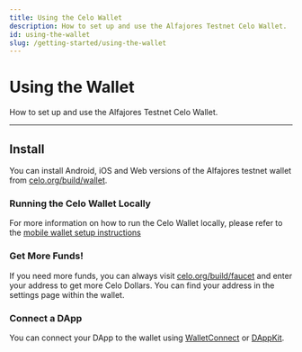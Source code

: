 ```yaml
---
title: Using the Celo Wallet
description: How to set up and use the Alfajores Testnet Celo Wallet. 
id: using-the-wallet
slug: /getting-started/using-the-wallet
---
```


# Using the Wallet

How to set up and use the Alfajores Testnet Celo Wallet. 

___

## Install

You can install Android, iOS and Web versions of the Alfajores testnet wallet from [celo.org/build/wallet](https://celo.org/build/wallet).

### Running the Celo Wallet Locally

For more information on how to run the Celo Wallet locally, please refer to the [mobile wallet setup instructions](/celo-codebase/wallet/intro.md)

### Get More Funds!

If you need more funds, you can always visit [celo.org/build/faucet](https://celo.org/build/faucet) and enter your address to get more Celo Dollars. You can find your address in the settings page within the wallet.

### Connect a DApp

You can connect your DApp to the wallet using [WalletConnect](/learn/developer-tools.md#walletconnect) or [DAppKit](/learn/developer-tools.md#dappkit).